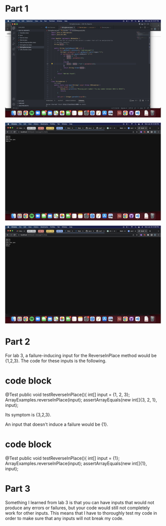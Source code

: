  # **Part 1**
 
 ![Image](CodeForStringServer.png)
 
 ![Image](FirstAddMessage.png)
 
 ![Image](SecondAddMessage.png)
 
 # **Part 2**
 
 For lab 3, a failure-inducing input for the ReverseInPlace method would be {1,2,3}. The code for these inputs is the following.
 
 # code block
 @Test
 public void testReverseInPlace(){
     int[] input = {1, 2, 3};
     ArrayExamples.reverseInPlace(input);
     assertArrayEquals(new int[]{3, 2, 1}, input);
 
 Its symptom is {3,2,3}. 
 
 
 An input that doesn't induce a failure would be {1}.
 # code block
 @Test
 public void testReverseInPlace(){
     int[] input = {1};
     ArrayExamples.reverseInPlace(input);
     assertArrayEquals(new int[]{1}, input);
 
 
 
 # **Part 3**
 
 Something I learned from lab 3 is that you can have inputs that would not produce any errors or failures, but your code would still not completely work for other inputs. This means that I have to thoroughly test my code in order to make sure that any inputs will not break my code. 
